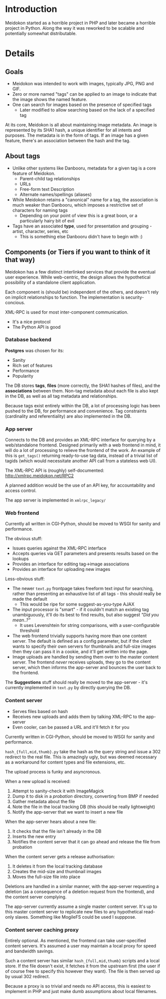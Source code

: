 # Introduction #

Meidokon started as a horrible project in PHP and later became a horrible project in Python. Along the way it was reworked to be scalable and potentially somewhat distributable.



# Details #

## Goals ##

  * Meidokon was intended to work with images, typically JPG, PNG and GIF.
  * Zero or more named "tags" can be applied to an image to indicate that the image shows the named feature.
  * One can search for images based on the presence of specified tags
    * Later modified to allow searching based on the lack of a specified tag

At its core, Meidokon is all about maintaining image metadata. An image is represented by its SHA1 hash, a unique identifier for all intents and purposes. The metadata is in the form of tags. If an image has a given feature, there's an association between the hash and the tag.


## About tags ##
  * Unlike other systems like Danbooru, metadata for a given tag is a core feature of Meidokon.
    * Parent-child tag relationships
    * URLs
    * Free-form text Description
    * Alternate names/spellings (aliases)
  * While Meidokon retains a "canonical" name for a tag, the association is much weaker than Danbooru, which imposes a restrictive set of characters for naming tags
    * Depending on your point of view this is a great boon, or a particularly hairy bit of evil
  * Tags have an associated **type**, used for presentation and grouping - artist, character, series, etc
    * This is something else Danbooru didn't have to begin with :)


## Components (or Tiers if you want to think of it that way) ##

Meidokon has a few distinct interlinked services that provide the eventual user experience. While web-centric, the design allows the hypothetical possibility of a standalone client application.

Each component is (should be) independent of the others, and doesn't rely on implicit relationships to function. The implementation is security-concious.

XML-RPC is used for most inter-component communication.
  * It's a nice protocol
  * The Python API is good


### Database backend ###

**Postgres** was chosen for its:
  * Sanity
  * Rich set of features
  * Performance
  * Popularity

The DB stores **tags**, **files** (more correctly, the SHA1 hashes of files), and the **associations** between them. Non-tag metadata about each file is also kept in the DB, as well as all tag metadata and relationships.

Because tags exist entirely within the DB, a lot of processing logic has been pushed to the DB, for performance and convenience. Tag constraints (cardinality and referentiality) are also implemented in the DB.

### App server ###

Connects to the DB and provides an XML-RPC interface for querying by a web/standalone frontend. Designed primarily with a web frontend in mind, it will do a lot of processing to relieve the frontend of the work. An example of this is `get_tags()` returning ready-to-use tag data, instead of a trivial list of tagids (which would necessitate another API call from a stateless web UI).

The XML-RPC API is (roughly) self-documented:
http://xmlrpc.meidokon.net/RPC2

A planned addition would be the use of an API key, for accountability and access control.

The app server is implemented in ` xmlrpc_legacy/ `

### Web frontend ###

Currently all written in CGI-Python, should be moved to WSGI for sanity and performance.

The obvious stuff:
  * Issues queries against the XML-RPC interface
  * Accepts queries via GET parameters and presents results based on the lookups
  * Provides an interface for editing tag->image associations
  * Provides an interface for uploading new images

Less-obvious stuff:
  * The newer `text.py` frontpage takes freeform text input for searching, rather than presenting an exhaustive list of all tags - this should really be made the default
    * This would be ripe for some suggest-as-you-type AJAX
  * The input processor is "smart" - if it couldn't match an existing tag unambiguously, it'll do its best to find results, but also suggest _"Did you mean..?"_
    * It uses Levenshtein for string comparisons, with a user-configurable threshold
  * The web frontend trivially supports having more than one content server. The default is defined as a config parameter, but if the client wants to specify their own servers for thumbnails and full-size images then they can pass it in a cookie, and it'll get written into the page.
  * Image uploads are handled by sending them over to the master content server. The frontend _never_ receives uploads, they go to the content server, which then informs the app-server and bounces the user back to the frontend.

The **Suggestions** stuff should really be moved to the app-server - it's currently implemented in `text.py` by directly querying the DB.


### Content server ###

  * Serves files based on hash
  * Receives new uploads and adds them by talking XML-RPC to the app-server
  * Even cooler, can be passed a URL and it'll fetch it for you

Currently written in CGI-Python, should be moved to WSGI for sanity and performance.

`hash_{full,mid,thumb}.py` take the hash as the query string and issue a 302 redirect to the real file. This is amazingly ugly, but was deemed necessary as a workaround for content types and file extensions, etc.

The upload process is funky and asyncronous.

When a new upload is received:
  1. Attempt to sanity-check it with ImageMagick
  1. Dump it to disk in a _probation_ directory, converting from BMP if needed
  1. Gather metadata about the file
  1. Note the file in the local tracking DB (this should be really lightweight)
  1. Notify the app-server that we want to insert a new file

When the app-server hears about a new file:
  1. It checks that the file isn't already in the DB
  1. Inserts the new entry
  1. Notifies the content server that it can go ahead and release the file from probation

When the content server gets a release authorisation:
  1. It deletes it from the local tracking database
  1. Creates the mid-size and thumbnail images
  1. Moves the full-size file into place


Deletions are handled in a similar manner, with the app-server requesting a deletion (as a consequence of a deletion request from the frontend), and the content server complying.

The app-server currently assume a single master content server. It's up to this master content server to replicate new files to any hypothetical read-only slaves. Something like MogileFS could be used I supppose.


### Content server caching proxy ###

Entirely optional. As mentioned, the frontend can take user-specified content servers. It's assumed a user may maintain a local proxy for speed and bandwidth savings.

Such a content server has similar `hash_{full,mid,thumb}` scripts and a local store. If the file doesn't exist, it fetches it from the upstream first (the user if of course free to specify this however they want). The file is then served up by usual 302 redirect.

Because a proxy is so trivial and needs no API access, this is easiest to implement in PHP and just make dumb assumptions about local filenames.